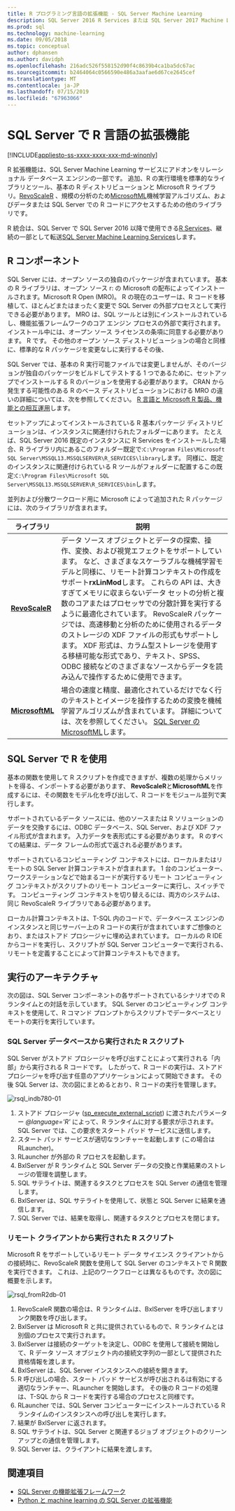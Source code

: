 ```yaml
---
title: R プログラミング言語の拡張機能 - SQL Server Machine Learning
description: SQL Server 2016 R Services または SQL Server 2017 Machine Learning Services での組み込みの R ライブラリと R コードの実行について説明します。
ms.prod: sql
ms.technology: machine-learning
ms.date: 09/05/2018
ms.topic: conceptual
author: dphansen
ms.author: davidph
ms.openlocfilehash: 216adc526f558152d90f4c8639b4ca1ba5dc67ac
ms.sourcegitcommit: b2464064c0566590e486a3aafae6d67ce2645cef
ms.translationtype: MT
ms.contentlocale: ja-JP
ms.lasthandoff: 07/15/2019
ms.locfileid: "67963066"
---
```

# <a name="r-language-extension-in-sql-server"></a>SQL Server で R 言語の拡張機能
[!INCLUDE[appliesto-ss-xxxx-xxxx-xxx-md-winonly](../../includes/appliesto-ss-xxxx-xxxx-xxx-md-winonly.md)]

R 拡張機能は、SQL Server Machine Learning サービスにアドオンをリレーショナル データベース エンジンの一部です。 追加、R の実行環境を標準的なライブラリとツール、基本の R ディストリビューションと Microsoft R ライブラリ。[RevoScaleR](../r/ref-r-revoscaler.md) 、規模の分析のため[MicrosoftML](../r/ref-r-microsoftml.md)機械学習アルゴリズム、およびデータまたは SQL Server での R コードにアクセスするための他のライブラリです。

R 統合は、SQL Server で SQL Server 2016 以降で使用できる[R Services](../r/sql-server-r-services.md)、継続の一部として転送[SQL Server Machine Learning Services](../what-is-sql-server-machine-learning.md)します。

## <a name="r-components"></a>R コンポーネント

SQL Server には、オープン ソースの独自のパッケージが含まれています。 基本の R ライブラリは、オープン ソース r: の Microsoft の配布によってインストールされます。Microsoft R Open (MRO)。 R の現在のユーザーは、R コードを移植して、ほとんどまたはまったく変更で SQL Server の外部プロセスとして実行できる必要があります。 MRO は、SQL ツールとは別にインストールされているし、機能拡張フレームワークのコア エンジン プロセスの外部で実行されます。 インストール中には、オープン ソース ライセンスの条項に同意する必要があります。 R です。 その他のオープン ソース ディストリビューションの場合と同様に、標準的な R パッケージを変更なしに実行するその後、 

SQL Server では、基本の R 実行可能ファイルでは変更しませんが、そのバージョンが独自のパッケージをビルドしてテストする 1 つであるために、セットアップでインストールする R のバージョンを使用する必要があります。 CRAN から発生する可能性のある R のベース ディストリビューションにおける MRO の違いの詳細については、次を参照してください。 [R 言語と Microsoft R 製品、機能との相互運用](https://docs.microsoft.com/r-server/what-is-r-server-interoperability)します。

セットアップによってインストールされている R 基本パッケージ ディストリビューションは、インスタンスに関連付けられたフォルダーにあります。 たとえば、SQL Server 2016 既定のインスタンスに R Services をインストールした場合、R ライブラリ内にあるこのフォルダー既定で:`C:\Program Files\Microsoft SQL Server\MSSQL13.MSSQLSERVER\R_SERVICES\library`します。 同様に、既定のインスタンスに関連付けられている R ツールがフォルダーに配置するこの既定:`C:\Program Files\Microsoft SQL Server\MSSQL13.MSSQLSERVER\R_SERVICES\bin`します。

並列および分散ワークロード用に Microsoft によって追加された R パッケージには、次のライブラリが含まれます。

| ライブラリ | 説明 |
|---------|-------------|
| [**RevoScaleR**](https://docs.microsoft.com/machine-learning-server/r-reference/revoscaler/revoscaler) | データ ソース オブジェクトとデータの探索、操作、変換、および視覚エフェクトをサポートしています。 など、さまざまなスケーラブルな機械学習モデルと同様に、リモート計算コンテキストの作成をサポート**rxLinMod**します。 これらの API は、大きすぎてメモリに収まらないデータ セットの分析と複数のコアまたはプロセッサでの分散計算を実行するように最適化されています。 RevoScaleR パッケージでは、高速移動と分析のために使用されるデータのストレージの XDF ファイルの形式もサポートします。 XDF 形式は、カラム型ストレージを使用する移植可能な形式であり、テキスト、SPSS、ODBC 接続などのさまざまなソースからデータを読み込んで操作するために使用できます。 |
| [**MicrosoftML**](https://docs.microsoft.com/r-server/r/concept-what-is-the-microsoftml-package) | 場合の速度と精度、最適化されているだけでなく行のテキストとイメージを操作するための変換を機械学習アルゴリズムが含まれています。 詳細については、次を参照してください。 [SQL Server の MicrosoftML](../r/ref-r-microsoftml.md)します。 | 

## <a name="using-r-in-sql-server"></a>SQL Server で R を使用

基本の関数を使用して R スクリプトを作成できますが、複数の処理からメリットを得る、インポートする必要があります、 **RevoScaleR**と**MicrosoftML**を作成するには、その関数をモデル化を呼び出して、R コードをモジュール並列で実行します。 
 
サポートされているデータ ソースには、他のソースまたは R ソリューションのデータを交換するには、ODBC データベース、SQL Server、および XDF ファイル形式が含まれます。 入力データを表形式にする必要があります。 R のすべての結果は、データ フレームの形式で返される必要があります。

サポートされているコンピューティング コンテキストには、ローカルまたはリモートの SQL Server 計算コンテキストが含まれます。 1 台のコンピューター、ワークステーションなどで始まるコードが実行するリモート コンピューティング コンテキストがスクリプトのリモート コンピューターに実行し、スイッチです。 コンピューティング コンテキストを切り替えるには、両方のシステムは、同じ RevoScaleR ライブラリである必要があります。

ローカル計算コンテキストは、T-SQL 内のコードで、データベース エンジンのインスタンスと同じサーバー上の R コードの実行が含まれていますご想像のとおり、またはストアド プロシージャに埋め込まれています。 ローカルの R IDE からコードを実行し、スクリプトが SQL Server コンピューターで実行される、リモートを定義することによって計算コンテキストもできます。

## <a name="execution-architecture"></a>実行のアーキテクチャ

次の図は、SQL Server コンポーネントの各サポートされているシナリオでの R ランタイムとの対話を示しています。 SQL Server のコンピューティング コンテキストを使用して、R コマンド プロンプトからスクリプトでデータベースとリモートの実行を実行しています。

### <a name="r-scripts-executed-from-sql-server-in-database"></a>SQL Server データベースから実行された R スクリプト

SQL Server がストアド プロシージャを呼び出すことによって実行される「内部」から実行される R コードです。 したがって、R コードの実行は、ストアド プロシージャを呼び出す任意のアプリケーションによって開始できます。  その後 SQL Server は、次の図にまとめるとおり、R コードの実行を管理します。

![rsql_indb780-01](../r/media/script_in-db-r.png)

1. ストアド プロシージャ ([sp_execute_external_script](../../relational-databases/system-stored-procedures/sp-execute-external-script-transact-sql.md)) に渡されたパラメーター _@language='R'_ によって、R ランタイムに対する要求が示されます。 SQL Server では、この要求をスタート パッド サービスに送信します。
2. スタート パッド サービスが適切なランチャーを起動します (この場合は RLauncher)。
3. RLauncher が外部の R プロセスを起動します。
4. BxlServer が R ランタイムと SQL Server データの交換と作業結果のストレージの管理を調整します。
5. SQL サテライトは、関連するタスクとプロセスを SQL Server の通信を管理します。
6. BxlServer は、SQL サテライトを使用して、状態と SQL Server に結果を通信します。
7. SQL Server では、結果を取得し、関連するタスクとプロセスを閉じます。

### <a name="r-scripts-executed-from-a-remote-client"></a>リモート クライアントから実行された R スクリプト

Microsoft R をサポートしているリモート データ サイエンス クライアントからの接続時に、RevoScaleR 関数を使用して SQL Server のコンテキストで R 関数を実行できます。 これは、上記のワークフローとは異なるものです。次の図に概要を示します。

![rsql_fromR2db-01](../r/media/remote-sqlcc-from-r2.png)

1. RevoScaleR 関数の場合は、R ランタイムは、BxlServer を呼び出しますリンク関数を呼び出します。
2. BxlServer は Microsoft R と共に提供されているもので、R ランタイムとは別個のプロセスで実行されます。
3. BxlServer は接続のターゲットを決定し、ODBC を使用して接続を開始して、R データ ソース オブジェクト内の接続文字列の一部として提供された資格情報を渡します。
4. BxlServer は、SQL Server インスタンスへの接続を開きます。
5. R 呼び出しの場合、スタート パッド サービスが呼び出されるは有効にする適切なランチャー、RLauncher を開始します。 その後の R コードの処理は、T-SQL から R コードを実行する場合のプロセスと同様です。
6. RLauncher では、SQL Server コンピューターにインストールされている R ランタイムのインスタンスへの呼び出しを実行します。
7. 結果が BxlServer に返されます。
8. SQL サテライトは、SQL Server と関連するジョブ オブジェクトのクリーンアップとの通信を管理します。
9. SQL Server は、クライアントに結果を渡します。

## <a name="see-also"></a>関連項目

+ [SQL Server の機能拡張フレームワーク](extensibility-framework.md)
+ [Python と machine learning の SQL Server の拡張機能](extension-python.md)